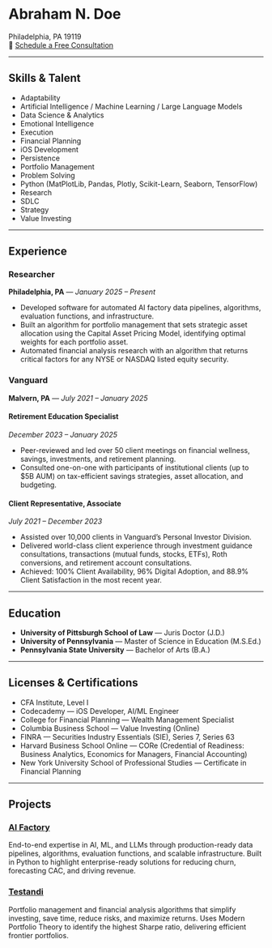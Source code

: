 # Abraham N. Doe  
Philadelphia, PA 19119  
📅 [Schedule a Free Consultation](https://calendly.com/abrahamdoe/new-meeting) 

---

## Skills & Talent
- Adaptability  
- Artificial Intelligence / Machine Learning / Large Language Models  
- Data Science & Analytics  
- Emotional Intelligence  
- Execution  
- Financial Planning  
- iOS Development  
- Persistence  
- Portfolio Management  
- Problem Solving  
- Python (MatPlotLib, Pandas, Plotly, Scikit-Learn, Seaborn, TensorFlow)  
- Research  
- SDLC  
- Strategy  
- Value Investing  

---

## Experience  

### Researcher  
**Philadelphia, PA** — *January 2025 – Present*  
- Developed software for automated AI factory data pipelines, algorithms, evaluation functions, and infrastructure.  
- Built an algorithm for portfolio management that sets strategic asset allocation using the Capital Asset Pricing Model, identifying optimal weights for each portfolio asset.  
- Automated financial analysis research with an algorithm that returns critical factors for any NYSE or NASDAQ listed equity security.  

### Vanguard  
**Malvern, PA** — *July 2021 – January 2025*  

#### Retirement Education Specialist  
*December 2023 – January 2025*  
- Peer-reviewed and led over 50 client meetings on financial wellness, savings, investments, and retirement planning.  
- Consulted one-on-one with participants of institutional clients (up to $5B AUM) on tax-efficient savings strategies, asset allocation, and budgeting.  

#### Client Representative, Associate  
*July 2021 – December 2023*  
- Assisted over 10,000 clients in Vanguard’s Personal Investor Division.  
- Delivered world-class client experience through investment guidance consultations, transactions (mutual funds, stocks, ETFs), Roth conversions, and retirement account consultations.  
- Achieved: 100% Client Availability, 96% Digital Adoption, and 88.9% Client Satisfaction in the most recent year.  

---

## Education
- **University of Pittsburgh School of Law** — Juris Doctor (J.D.)  
- **University of Pennsylvania** — Master of Science in Education (M.S.Ed.)  
- **Pennsylvania State University** — Bachelor of Arts (B.A.)  

---

## Licenses & Certifications  
- CFA Institute, Level I  
- Codecademy — iOS Developer, AI/ML Engineer  
- College for Financial Planning — Wealth Management Specialist  
- Columbia Business School — Value Investing (Online)  
- FINRA — Securities Industry Essentials (SIE), Series 7, Series 63  
- Harvard Business School Online — CORe (Credential of Readiness: Business Analytics, Economics for Managers, Financial Accounting)  
- New York University School of Professional Studies — Certificate in Financial Planning  

---

## Projects  

### [AI Factory](https://github.com/BlackArsenic88/ai-factory)  
End-to-end expertise in AI, ML, and LLMs through production-ready data pipelines, algorithms, evaluation functions, and scalable infrastructure. Built in Python to highlight enterprise-ready solutions for reducing churn, forecasting CAC, and driving revenue.  

### [Testandi](http://www.testandi.com)  
Portfolio management and financial analysis algorithms that simplify investing, save time, reduce risks, and maximize returns. Uses Modern Portfolio Theory to identify the highest Sharpe ratio, delivering efficient frontier portfolios.  
























